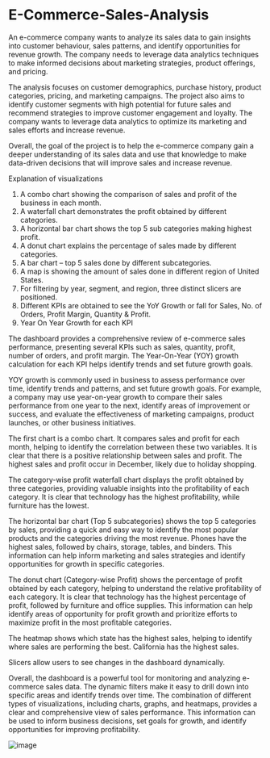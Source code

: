# E-Commerce-Sales-Analysis

An e-commerce company wants to analyze its sales data to gain insights into customer behaviour, sales patterns, and identify opportunities for revenue growth. The company needs to leverage data analytics techniques to make informed decisions about marketing strategies, product offerings, and pricing.

The analysis focuses on customer demographics, purchase history, product categories, pricing, and marketing campaigns. The project also aims to identify customer segments with high potential for future sales and recommend strategies to improve customer engagement and loyalty. The company wants to leverage data analytics to optimize its marketing and sales efforts and increase revenue.

Overall, the goal of the project is to help the e-commerce company gain a deeper understanding of its sales data and use that knowledge to make data-driven decisions that will improve sales and increase revenue.


Explanation of visualizations
1.	A combo chart showing the comparison of sales and profit of the business in each month.
2.	A waterfall chart demonstrates the profit obtained by different categories.
3.	A horizontal bar chart shows the top 5 sub categories making highest profit.
4.	A donut chart explains the percentage of sales made by different categories.
5.	A bar chart – top 5 sales done by different subcategories.
6.	A map is showing the amount of sales done in different region of United States.
7.	For filtering by year, segment, and region, three distinct slicers are positioned.
8.	Different KPIs are obtained to see the YoY Growth or fall for Sales, No. of Orders, Profit Margin, Quantity & Profit.
9.	Year On Year Growth for each KPI

The dashboard provides a comprehensive review of e-commerce sales performance, presenting several KPIs such as sales, quantity, profit, number of orders, and profit margin. The Year-On-Year (YOY) growth calculation for each KPI helps identify trends and set future growth goals.

YOY growth is commonly used in business to assess performance over time, identify trends and patterns, and set future growth goals. For example, a company may use year-on-year growth to compare their sales performance from one year to the next, identify areas of improvement or success, and evaluate the effectiveness of marketing campaigns, product launches, or other business initiatives.

The first chart is a combo chart. It compares sales and profit for each month, helping to identify the correlation between these two variables. It is clear that there is a positive relationship between sales and profit. The highest sales and profit occur in December, likely due to holiday shopping.

The category-wise profit waterfall chart displays the profit obtained by three categories, providing valuable insights into the profitability of each category. It is clear that technology has the highest profitability, while furniture has the lowest.

The horizontal bar chart (Top 5 subcategories) shows the top 5 categories by sales, providing a quick and easy way to identify the most popular products and the categories driving the most revenue. Phones have the highest sales, followed by chairs, storage, tables, and binders. This information can help inform marketing and sales strategies and identify opportunities for growth in specific categories.

The donut chart (Category-wise Profit) shows the percentage of profit obtained by each category, helping to understand the relative profitability of each category. It is clear that technology has the highest percentage of profit, followed by furniture and office supplies. This information can help identify areas of opportunity for profit growth and prioritize efforts to maximize profit in the most profitable categories.

The heatmap shows which state has the highest sales, helping to identify where sales are performing the best. California has the highest sales.

Slicers allow users to see changes in the dashboard dynamically.

Overall, the dashboard is a powerful tool for monitoring and analyzing e-commerce sales data. The dynamic filters make it easy to drill down into specific areas and identify trends over time. The combination of different types of visualizations, including charts, graphs, and heatmaps, provides a clear and comprehensive view of sales performance. This information can be used to inform business decisions, set goals for growth, and identify opportunities for improving profitability.

![image](https://github.com/user-attachments/assets/78ed7d33-7058-450d-9550-3f2bbb99c036)


